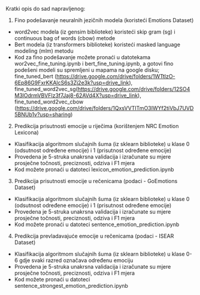 Kratki opis do sad napravljenog:
1. Fino podešavanje neuralnih jezičnih modela (koristeći Emotions Dataset)
- word2vec modela (iz gensim biblioteke) koristeći skip gram (sg) i continuous bag of words (cbow) metode
- Bert modela (iz transformers biblioteke) koristeći masked language modeling (mlm) metodu
- Kod za fino podešavanje možete pronaći u datotekama wor2vec_fine_tuning.ipynb
i bert_fine_tuning.ipynb, a gotovi fino podešeni modeli su spremljeni u mapama na google disku; 
fine_tuned_bert (https://drive.google.com/drive/folders/1WTtlzO-6Ep86G9FxrKKAlcS6s3Zj2e3k?usp=drive_link),
fine_tuned_word2vec_sg(https://drive.google.com/drive/folders/12SO4M3lOdrmVBVFlz3f7Jaj8-62AVd4X?usp=drive_link),
fine_tuned_word2vec_cbow (https://drive.google.com/drive/folders/1QxsVVTITmO3IWYf2tiVbJ7UVD5BNUb1v?usp=sharing)

2. Predikcija prisutnosti emocije u riječima (korištenjem NRC Emotion Lexicona)
- Klasifikacija algoritmom slučajnih šuma (iz sklearn biblioteke) u klase 0 (odsutnost određene emocije) i 1 (prisutnost određene emocije)
- Provedena je 5-struka unakrsna validacija i izračunate su mjere prosječne točnosti, preciznosti, odziva i F1 mjera
- Kod možete pronaći u datoteci lexicon_emotion_prediction.ipynb

3. Predikcija prisutnosti emocije u rečenicama (podaci - GoEmotions Dataset)
- Klasifikacija algoritmom slučajnih šuma (iz sklearn biblioteke) u klase 0 (odsutnost određene emocije) i 1 (prisutnost određene emocije)
- Provedena je 5-struka unakrsna validacija i izračunate su mjere prosječne točnosti, preciznosti, odziva i F1 mjera
- Kod možete pronaći u datoteci sentence_emotion_prediction.ipynb

4. Predikcija prevladavajuće emocije u rečenicama (podaci - ISEAR Dataset)
- Klasifikacija algoritmom slučajnih šuma (iz sklearn biblioteke) u klase 0-6 gdje svaki razred označava određenu emociju
- Provedena je 5-struka unakrsna validacija i izračunate su mjere prosječne točnosti, preciznosti, odziva i F1 mjera
- Kod možete pronaći u datoteci sentence_strongest_emotion_prediction.ipynb

